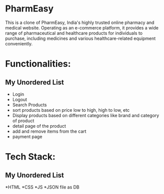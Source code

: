 # PharmEasy
This is a clone of PharmEasy, India's highly trusted online pharmacy and medical website. Operating as an e-commerce platform, it provides a wide range of pharmaceutical and healthcare products for individuals to purchase, including medicines and various healthcare-related equipment conveniently.

# Functionalities:
## My Unordered List

* Login
* Logout
* Search Products
* sort products based on price low to high, high to low, etc
* Display products based on different categories like brand and category of product
* detail page of the product
* add and remove items from the cart
* payment page

# Tech Stack:
## My Unordered List

*HTML
*CSS
*JS
*JSON file as DB

